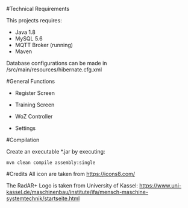 #Technical Requirements

This projects requires:
- Java 1.8
- MySQL 5.6
- MQTT Broker (running)
- Maven

Database configurations can be made in
	/src/main/resources/hibernate.cfg.xml
	
	
#General Functions
- Register Screen



- Training Screen



- WoZ Controller



- Settings


#Compilation

Create an executable *.jar by executing:

	mvn clean compile assembly:single
	
#Credits
All icon are taken from
	https://icons8.com/
	
The RadAR+ Logo is taken from University of Kassel:
	https://www.uni-kassel.de/maschinenbau/institute/ifa/mensch-maschine-systemtechnik/startseite.html